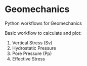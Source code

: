 # Geomechanics
Python workflows for Geomechanics

Basic workflow to calculate and plot:
1. Vertical Stress (Sv)
2. Hydrostatic Pressure
3. Pore Pressure (Pp)
4. Effective Stress
